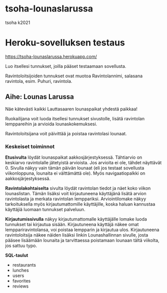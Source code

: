 # tsoha-lounaslarussa
tsoha k2021

# Heroku-sovelluksen testaus
https://tsoha-lounaslarussa.herokuapp.com/

Luo itsellesi tunnukset, joilla pääset testaamaan sovellusta.

Ravintoloitsijoiden tunnukset ovat muotoa Ravintolannimi, salasana ravintola, esim. Puhuri, ravintola.

## Aihe: Lounas Larussa
Näe kätevästi kaikki Lauttasaaren lounaspaikat yhdestä paikkaa!

Ruokailijana voit luoda itsellesi tunnukset sivustolle, lisätä ravintolan lemppareihin ja arvioida lounaskokemuksesi.

Ravintoloitsijana voit päivittää ja poistaa ravintolasi lounaat. 

### Keskeiset toiminnot

**Etusivulta** löydät lounaspaikat aakkosjärjestyksessä. Tähtiarvio on keskiarvo ravintolalle jätetyistä arvioista. Jos arvioita ei ole, tähdet näyttävät 0. Sivulla näkyy vain tämän päivän lounaat (eli jos testaat sovellusta viikonloppuna, lounaita ei välttämättä ole). Myös navigaatiopalkki on aakkosjärjestyksessä. 

**Ravintolakohtaiselta** sivulta löydät ravintolan tiedot ja näet koko viikon lounaslistan. Tämän lisäksi voit kirjautuneena käyttäjänä lisätä arvion ravintolasta ja merkata ravintolan lemppariksi. Arviointilomake näkyy tarkoituksella myös kirjautumattomille käyttäjille, koska haluan kannustaa käyttäjiä luomaan tunnukset palveluun. 

**Kirjautumissivulla** näkyy kirjautumattomalle käyttäjälle lomake luoda tunnukset tai kirjautua sisään.
Kirjautuneena käyttäjä näkee omat lemppariravintolansa, voi poistaa lempparin ja kirjautua ulos. 
Kirjautuneena ravintoloitsija näkee näiden lisäksi linkin Lounashallinnan sivulle, josta pääsee lisäämään lounaita ja tarvittaessa poistamaan lounaan tältä viikolta, jos sattuu typo.

**SQL-taulut**
- restaurants
- lunches
- users
- favorites 
- reviews
